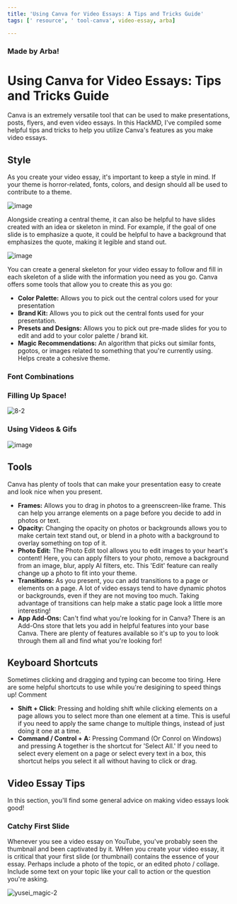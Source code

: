 ```yaml
---
title: 'Using Canva for Video Essays: A Tips and Tricks Guide'
tags: [' resource', ' tool-canva', video-essay, arba]

---
```


### Made by Arba!
# Using Canva for Video Essays: Tips and Tricks Guide

Canva is an extremely versatile tool that can be used to make presentations, posts, flyers, and even video essays. In this HackMD, I've compiled some helpful tips and tricks to help you utilize Canva's features as you make video essays.

## Style
As you create your video essay, it's important to keep a style in mind. If your theme is horror-related, fonts, colors, and design should all be used to contribute to a theme.

![image](https://hackmd.io/_uploads/HJojHc61kg.png)

Alongside creating a central theme, it can also be helpful to have slides created with an idea or skeleton in mind. For example, if the goal of one slide is to emphasize a quote, it could be helpful to have a background that emphasizes the quote, making it legible and stand out.

![image](https://hackmd.io/_uploads/HyfTB9a1kl.png)

You can create a general skeleton for your video essay to follow and fill in each skeleton of a slide with the information you need as you go. Canva offers some tools that allow you to create this as you go:

* **Color Palette:** Allows you to pick out the central colors used for your presentation
* **Brand Kit:** Allows you to pick out the central fonts used for your presentation.
* **Presets and Designs:** Allows you to pick out pre-made slides for you to edit and add to your color palette / brand kit.
* **Magic Recommendations:** An algorithm that picks out similar fonts, pgotos, or images related to something that you're currently using. Helps create a cohesive theme.

### Font Combinations

### Filling Up Space!

![8-2](https://hackmd.io/_uploads/Hyrv_5TJJl.png)

### Using Videos & Gifs
![image](https://hackmd.io/_uploads/BJK2U5TyJx.png)

## Tools
Canva has plenty of tools that can make your presentation easy to create and look nice when you present.

* **Frames:** Allows you to drag in photos to a greenscreen-like frame. This can help you arrange elements on a page before you decide to add in photos or text.
* **Opacity:** Changing the opacity on photos or backgrounds allows you to make certain text stand out, or blend in a photo with a background to overlay something on top of it.
* **Photo Edit:** The Photo Edit tool allows you to edit images to your heart's content! Here, you can apply filters to your photo, remove a background from an image, blur, apply AI filters, etc. This 'Edit' feature can really change up a photo to fit into your theme.
* **Transitions:** As you present, you can add transitions to a page or elements on a page. A lot of video essays tend to have dynamic photos or backgrounds, even if they are not moving too much. Taking advantage of transitions can help make a static page look a little more interesting!
* **App Add-Ons:** Can't find what you're looking for in Canva? There is an Add-Ons store that lets you add in helpful features into your base Canva. There are plenty of features available so it's up to you to look through them all and find what you're looking for!

## Keyboard Shortcuts

Sometimes clicking and dragging and typing can become too tiring. Here are some helpful shortcuts to use while you're desigining to speed things up!
Comment

* **Shift + Click**: Pressing and holding shift while clicking elements on a page allows you to select more than one element at a time. This is useful if you need to apply the same change to multiple things, instead of just doing it one at a time.
* **Command / Control + A:** Pressing Command (Or Conrol on Windows) and pressing A together is the shortcut for 'Select All.' If you need to select every element on a page or select every text in a box, this shortcut helps you select it all without having to click or drag.

## Video Essay Tips

In this section, you'll find some general advice on making video essays look good!

### Catchy First Slide

Whenever you see a video essay on YouTube, you've probably seen the thumbnail and been captivated by it. WHen you create your video essay, it is critical that your first slide (or thumbnail) contains the essence of your essay. Perhaps include a photo of the topic, or an edited photo / collage. Include some text on your topic like your call to action or the question you're asking.

![yusei_magic-2](https://hackmd.io/_uploads/rJ00wqTkyg.png)


